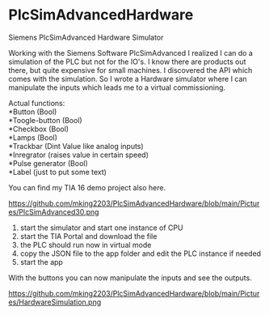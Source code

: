 # PlcSimAdvancedHardware
Siemens PlcSimAdvanced Hardware Simulator

Working with the Siemens Software PlcSimAdvanced I realized I can do a simulation of the PLC but not for the IO's. I know there are products out there, but quite expensive for small machines. I discovered the API which comes with the simulation. So I wrote a Hardware simulator where I can manipulate the inputs which leads me to a virtual commissioning.

Actual functions:<br>
*Button (Bool)<br>
*Toogle-button (Bool)<br>
*Checkbox (Bool)<br>
*Lamps (Bool)<br>
*Trackbar (Dint Value like analog inputs)<br>
*Inregrator (raises value in certain speed)<br>
*Pulse generator (Bool)<br>
*Label (just to put some text)<br>

You can find my TIA 16 demo project also here.

https://github.com/mking2203/PlcSimAdvancedHardware/blob/main/Pictures/PlcSimAdvanced30.png

1. start the simulator and start one instance of CPU
2. start the TIA Portal and download the file
3. the PLC should run now in virtual mode
4. copy the JSON file to the app folder and edit the PLC instance if needed
5. start the app

With the buttons you can now manipulate the inputs and see the outputs.

https://github.com/mking2203/PlcSimAdvancedHardware/blob/main/Pictures/HardwareSimulation.png
